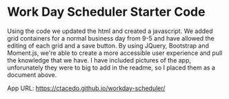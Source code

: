 # Work Day Scheduler Starter Code


Using the code we updated the html and created a javascript.  We added grid containers for a normal business day from 9-5 and have allowed the editing of each grid and a save button. By using JQuery, Bootstrap and Moment.js, we're able to create a more accessible user experience and pull the knowledge that we have.  I have included pictures of the app, unforunately they were to big to add in the readme, so I placed them as a document above. 

App URL: https://ctacedo.github.io/workday-scheduler/
